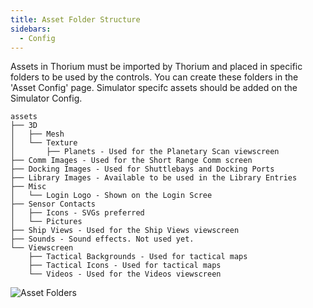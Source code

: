 ```yaml
---
title: Asset Folder Structure
sidebars:
  - Config
---
```


Assets in Thorium must be imported by Thorium and placed in specific folders to be used by the controls. You can create these folders in the 'Asset Config' page. Simulator specifc assets should be added on the Simulator Config.

```
assets
├── 3D
│   ├── Mesh
│   └── Texture
│       ├── Planets - Used for the Planetary Scan viewscreen
├── Comm Images - Used for the Short Range Comm screen
├── Docking Images - Used for Shuttlebays and Docking Ports
├── Library Images - Available to be used in the Library Entries
├── Misc
│   └── Login Logo - Shown on the Login Scree 
├── Sensor Contacts
│   ├── Icons - SVGs preferred
│   └── Pictures
├── Ship Views - Used for the Ship Views viewscreen
├── Sounds - Sound effects. Not used yet.
└── Viewscreen
    ├── Tactical Backgrounds - Used for tactical maps
    ├── Tactical Icons - Used for tactical maps
    └── Videos - Used for the Videos viewscreen

```
![Asset Folders](/img/asset_config.jpg)
